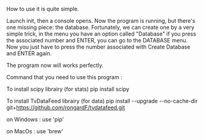 How to use it is quite simple.

Launch init, then a console opens. Now the program is running, but there's one missing piece: the database. Fortunately, we can create one by a very simple trick, in the menu you have an option called "Database" if you press the associated number and ENTER, you can go to the DATABASE menu.
Now you just have to press the number associated with Create Database and ENTER again. 

The program now will works perfectly.



Command that you need to use this program : 

To install scipy librairy (for stats)
pip install scipy

To install TvDataFeed librairy (for data)
pip install --upgrade --no-cache-dir git+https://github.com/rongardF/tvdatafeed.git

on Windows :
use 'pip'

on MacOs :
use 'brew'
